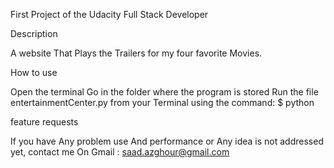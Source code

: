 First Project of the Udacity Full Stack Developer

Description 

A website That Plays the Trailers for my four favorite Movies.

How to use

Open the terminal
Go in the folder where the program is stored
Run the file entertainmentCenter.py from your Terminal using the command: $ python  

feature requests

If you have Any problem use And performance or Any idea is not addressed yet, contact me On Gmail : saad.azghour@gmail.com

